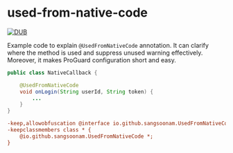 # used-from-native-code

[![DUB](https://img.shields.io/dub/l/vibe-d.svg)](LICENSE.txt)

Example code to explain `@UsedFromNativeCode` annotation. It can clarify where the method is used and suppress unused warning effectively. Moreover, it makes ProGuard configuration short and easy.

```java
public class NativeCallback {

    @UsedFromNativeCode
    void onLogin(String userId, String token) {
        ...
    }
}
```

```ini
-keep,allowobfuscation @interface io.github.sangsoonam.UsedFromNativeCode
-keepclassmembers class * {
    @io.github.sangsoonam.UsedFromNativeCode *;
}
```
